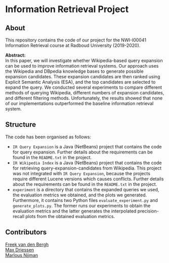 # Information Retrieval Project

## About

This repository contains the code of our project for the NWI-I00041 Information Retrieval course at Radboud University (2019-2020).

**Abstract:** <br>
In this paper, we will investigate whether Wikipedia-based query expansion can be used to improve information retrieval systems. Our approach uses the Wikipedia and DBpedia knowledge bases to generate possible expansion candidates. These expansion candidates are then ranked using Explicit Semantic Analysis (ESA), and the top candidates are selected to expand the query. We conducted several experiments to compare different methods of querying Wikipedia, different numbers of expansion candidates, and different filtering methods. Unfortunately, the results showed that none of our implementations outperformed the baseline information retrieval system.

## Structure

The code has been organised as follows:

* `IR Query Expansion` is a Java (NetBeans) project that contains the code for query expansion. Further details about the requirements can be found in the `README.txt` in the project.
* `IR Wikipedia Index` is a Java (NetBeans) project that contains the code for retrieving query-expansion-candidates from Wikipedia. This project was not integrated with `IR Query Expansion`, because the projects require different Lucene versions which causes conflicts. Further details about the requirements can be found in the `README.txt` in the project.
* `experiment` is a directory that contains the expanded queries we used, the evaluation metrics we obtained, and the plots we generated. Furthermore, it contains two Python files `evaluate_experiment.py` and `generate_plots.py`. The former runs our experiments to obtain the evaluation metrics and the latter generates the interpolated precision-recall plots from the obtained evaluation metrics.

## Contributors

[Freek van den Bergh](https://github.com/fbergh)<br>
[Max Driessen](https://github.com/MaxDriessen)<br>
[Marlous Nijman](https://github.com/marlousnijman)
